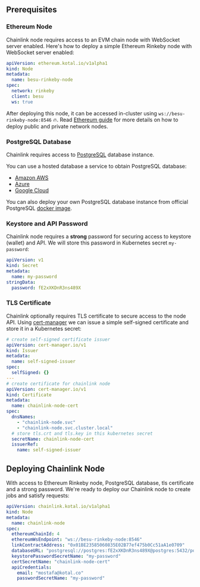 ## Prerequisites

### Ethereum Node

Chainlink node requires access to an EVM chain node with WebSocket server enabled. Here's how to deploy a simple Ethereum Rinkeby node with WebSocket server enabled:

```yaml
apiVersion: ethereum.kotal.io/v1alpha1
kind: Node
metadata:
  name: besu-rinkeby-node
spec:
  network: rinkeby
  client: besu
  ws: true
```

After deploying this node, it can be accessed in-cluster using `ws://besu-rinkeby-node:8546` 🔥. Read [Ethereum guide](../ethereum/README.md) for more details on how to deploy public and private network nodes.

### PostgreSQL Database

Chainlink requires access to [PostgreSQL](https://www.postgresql.org) database instance.

You can use a hosted database a service to obtain PostgreSQL database:

* [Amazon AWS](https://aws.amazon.com/getting-started/hands-on/create-connect-postgresql-db/)
* [Azure](https://docs.microsoft.com/en-us/azure/postgresql/quickstart-create-server-database-portal)
* [Google Cloud](https://cloud.google.com/community/tutorials/setting-up-postgres)

You can also deploy your own PostgreSQL database instance from official PostgreSQL [docker image](https://hub.docker.com/_/postgres).

### Keystore and API Password

Chainlink node requires a **strong** password for securing access to keystore (wallet) and API. We will store this password in Kubernetes secret `my-password`:

```yaml
apiVersion: v1
kind: Secret
metadata:
  name: my-password
stringData:
  password: fE2xXKDnR3ns489X
```

### TLS Certificate

Chainlink optionally requires TLS certificate to secure access to the node API. Using [cert-manager](https://cert-manager.io) we can issue a simple self-signed certificate and store it in a Kubernetes secret:

```yaml
# create self-signed certificate issuer
apiVersion: cert-manager.io/v1
kind: Issuer
metadata:
  name: self-signed-issuer
spec:
  selfSigned: {}
---
# create certificate for chainlink node
apiVersion: cert-manager.io/v1
kind: Certificate
metadata:
  name: chainlink-node-cert
spec:
  dnsNames:
    - "chainlink-node.svc"
    - "chainlink-node.svc.cluster.local"
  # store tls.crt and tls.key in this kubernetes secret
  secretName: chainlink-node-cert
  issuerRef:
    name: self-signed-issuer
```

## Deploying Chainlink Node

With access to Ethereum Rinkeby node, PostgreSQL database, tls certificate and a strong password. We're ready to deploy our Chainlink node to create jobs and satisfy requests:

```yaml
apiVersion: chainlink.kotal.io/v1alpha1
kind: Node
metadata:
  name: chainlink-node
spec:
  ethereumChainId: 4
  ethereumWsEndpoint: "ws://besu-rinkeby-node:8546"
  linkContractAddress: "0x01BE23585060835E02B77ef475b0Cc51aA1e0709"
  databaseURL: "postgresql://postgres:fE2xXKDnR3ns489X@postgres:5432/postgres?sslmode=disable"
  keystorePasswordSecretName: "my-password"
  certSecretName: "chainlink-node-cert"
  apiCredentials:
    email: "mostafa@kotal.co"
    passwordSecretName: "my-password"
```

